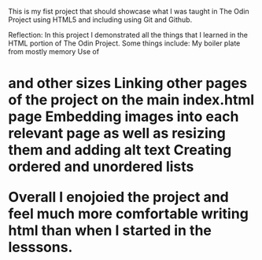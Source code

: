 This is my fist project that should showcase what I was taught in The Odin Project using HTML5 and including using Git and Github.

Reflection:
In this project I demonstrated all the things that I learned in the HTML portion of The Odin Project. Some things include:
    My boiler plate from mostly memory
    Use of <h1> and other sizes
    Linking other pages of the project on the main index.html page
    Embedding images into each relevant page as well as resizing them and adding alt text
    Creating ordered and unordered lists

Overall I enojoied the project and feel much more comfortable writing html than when I started in the lesssons. 